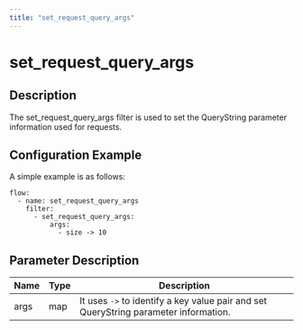 ```yaml
---
title: "set_request_query_args"
---
```


# set_request_query_args

## Description

The set_request_query_args filter is used to set the QueryString parameter information used for requests.

## Configuration Example

A simple example is as follows:

```
flow:
  - name: set_request_query_args
    filter:
      - set_request_query_args:
          args:
            - size -> 10
```

## Parameter Description

| Name | Type | Description                                                                          |
| ---- | ---- | ------------------------------------------------------------------------------------ |
| args | map  | It uses `->` to identify a key value pair and set QueryString parameter information. |
